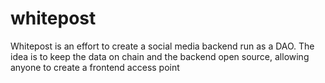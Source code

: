 # whitepost
Whitepost is an effort to create a social media backend run as a DAO. The idea is to keep the data on chain and the backend open source, allowing anyone to create a frontend access point
